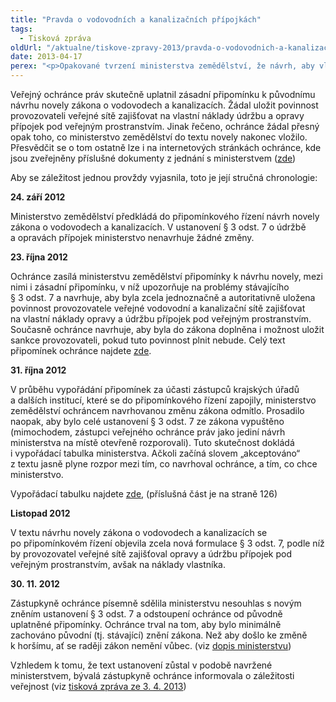 ```yaml
---
title: "Pravda o vodovodních a kanalizačních přípojkách"
tags:
  - Tisková zpráva
oldUrl: "/aktualne/tiskove-zpravy-2013/pravda-o-vodovodnich-a-kanalizacnich-pripojkach"
date: 2013-04-17
perex: "<p>Opakované tvrzení ministerstva zemědělství, že návrh, aby vlastníci platili opravy a údržbu přípojek pod veřejným prostranstvím, vzešel od ombudsmana, si lze vysvětlit snad jen vírou ministerstva, že opakováním se i nesmysl stane pravdou.</p>"
---
```


<!-- imported from the old website -->

<p>Veřejný ochránce práv skutečně uplatnil zásadní připomínku k původnímu návrhu novely zákona o vodovodech a kanalizacích. Žádal uložit povinnost provozovateli veřejné sítě zajišťovat na vlastní náklady údržbu a opravy přípojek pod veřejným prostranstvím. Jinak řečeno, ochránce žádal přesný opak toho, co ministerstvo zemědělství do textu novely nakonec vložilo. Přesvědčit se o tom ostatně lze i na internetových stránkách ochránce, kde jsou zveřejněny příslušné dokumenty z jednání s ministerstvem (<a href="https://www.ochrance.cz/zvlastni-opravneni/pripominky-k-zakonum/">zde</a>) </p><p>Aby se záležitost jednou provždy vyjasnila, toto je její stručná chronologie:</p><p><strong>24. září 2012</strong></p><p>Ministerstvo zemědělství předkládá do připomínkového řízení návrh novely zákona o vodovodech a kanalizacích. V ustanovení § 3 odst. 7 o údržbě a opravách přípojek ministerstvo nenavrhuje žádné změny.</p><p><strong>23. října 2012</strong></p><p>Ochránce zasílá ministerstvu zemědělství připomínky k návrhu novely, mezi nimi i zásadní připomínku, v níž upozorňuje na problémy stávajícího § 3 odst. 7 a navrhuje, aby byla zcela jednoznačně a autoritativně uložena povinnost provozovatele veřejné vodovodní a kanalizační sítě zajišťovat na vlastní náklady opravy a údržbu přípojek pod veřejným prostranstvím. Současně ochránce navrhuje, aby byla do zákona doplněna i možnost uložit sankce provozovateli, pokud tuto povinnost plnit nebude. Celý text připomínek ochránce najdete <a href="http://www.ochrance.cz/fileadmin/user_upload/Zvlastni_opravneni/Pripominky/PDCJ2476-2012_MZE_o_vodovodech-a-kanalizacich.pdf" target="_blank">zde</a>.</p><p><strong>31. října 2<img src="typo3/clear.gif" class="t3-TCEforms-reqImg" name="req_tt_news_NEW516e5d9ac6286_bodytext" alt="" />012</strong></p><p>V průběhu vypořádání připomínek za účasti zástupců krajských úřadů a dalších institucí, které se do připomínkového řízení zapojily, ministerstvo zemědělství ochráncem navrhovanou změnu zákona odmítlo. Prosadilo naopak, aby bylo celé ustanovení § 3 odst. 7 ze zákona vypuštěno (mimochodem, zástupci veřejného ochránce práv jako jediní návrh ministerstva na místě otevřeně rozporovali). Tuto skutečnost dokládá i vypořádací tabulka ministerstva. Ačkoli začíná slovem „akceptováno“ z textu jasně plyne rozpor mezi tím, co navrhoval ochránce, a tím, co chce ministerstvo. </p><p>Vypořádací tabulku najdete <a href="http://www.ochrance.cz/fileadmin/user_upload/Zvlastni_opravneni/Pripominky/vyporadani_pripominek_MZe.pdf" target="_blank">zde</a>, (příslušná část je na straně 126)</p><p><strong>Listopad 2012</strong></p><p>V textu návrhu novely zákona o vodovodech a kanalizacích se po připomínkovém řízení objevila zcela nová formulace § 3 odst. 7, podle níž by provozovatel veřejné sítě zajišťoval opravy a údržbu přípojek pod veřejným prostranstvím, avšak na náklady vlastníka.</p><p><strong>30. 11. 2012</strong></p><p>Zástupkyně ochránce písemně sdělila ministerstvu nesouhlas s novým zněním ustanovení § 3 odst. 7 a odstoupení ochránce od původně uplatněné připomínky. Ochránce trval na tom, aby bylo minimálně zachováno původní (tj. stávající) znění zákona. Než aby došlo ke změně k horšímu, ať se raději zákon nemění vůbec. (viz <a href="http://www.ochrance.cz/fileadmin/user_upload/Zvlastni_opravneni/Pripominky/MZE_rozpor.pdf" target="_blank">dopis ministerstvu</a>)</p><p>Vzhledem k tomu, že text ustanovení zůstal v podobě navržené ministerstvem, bývalá zástupkyně ochránce informovala o záležitosti veřejnost (viz <a href="http://www.ochrance.cz/tiskove-zpravy/tiskove-zpravy-2013/lidem-hrozi-dalsi-vydaje-za-vodovodni-pripojky/" target="_blank">tisková zpráva ze 3. 4. 2013</a>)</p>
